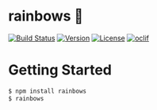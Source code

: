 rainbows :rainbow:
========

[![Build Status](https://travis-ci.org/Unicorns/rainbows.svg?branch=master)](https://travis-ci.org/Unicorns/rainbows)
[![Version](https://img.shields.io/npm/v/rainbows)](https://npmjs.org/package/rainbows)
[![License](https://img.shields.io/npm/l/rainbows)](https://github.com/Unicorns/rainbows/blob/master/package.json)
[![oclif](https://img.shields.io/badge/cli-oclif-brightgreen)](https://oclif.io)

<!-- toc -->
# Getting Started

```bash
$ npm install rainbows
$ rainbows
```
